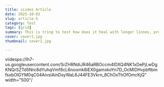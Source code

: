 ```yaml
---
title: viides Article
date: 2025-10-03
slug: article-5
category: Test
tags: [grid]
summary: This is tring to test how does it heal with longer linnes, probably something I need to figure out
cover: cover1.jpg
thumbnail: cover1.jpg

---
```


viidesps://lh7-us.googleusercontent.com/SrZHRNdiJR46aRBOccm4lDXQ4NK1xDePjLwDgKNQrSZTd5Nrc8dYuhqVmf8cL6noomk8iEX0gamxkoYn7D_OcMIDHvpbftbmfsxbOlGYM0qC04AivslAinDsyWaL6J44FE3Vkrn_8ChOxThOfOmcKjQ" width="500"/